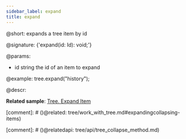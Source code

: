 ```yaml
---
sidebar_label: expand
title: expand
---          
```


@short: expands a tree item by id

@signature: {'expand(id: Id): void;'}

@params:
- id	string		the id of an item to expand

@example:
tree.expand("history");

@descr:

**Related sample**: [Tree. Expand Item](https://snippet.dhtmlx.com/esxb15hm)

[comment]: # ()@related: tree/work_with_tree.md#expandingcollapsing-items)

[comment]: # ()@relatedapi: tree/api/tree_collapse_method.md)
